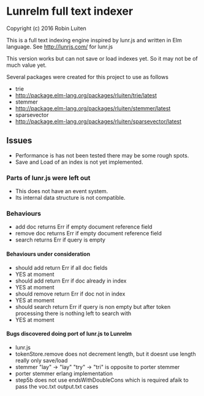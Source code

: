 # Lunrelm full text indexer

Copyright (c) 2016 Robin Luiten

This is a full text indexing engine inspired by lunr.js and written in Elm language.
See http://lunrjs.com/ for lunr.js

This version works but can not save or load indexes yet. So it may not be of much value yet.

Several packages were created for this project to use as follows

* trie
 * http://package.elm-lang.org/packages/rluiten/trie/latest
* stemmer
 * http://package.elm-lang.org/packages/rluiten/stemmer/latest
* sparsevector
 * http://package.elm-lang.org/packages/rluiten/sparsevector/latest

## Issues

* Performance is has not been tested there may be some rough spots.
* Save and Load of an index is not yet implemented.

### Parts of lunr.js were left out

* This does not have an event system.
* Its internal data structure is not compatible.

### Behaviours

* add doc returns Err if empty document reference field
* remove doc returns Err if empty document reference field
* search returns Err if query is empty

#### Behaviours under consideration

* should add return Err if all doc fields
 * YES at moment
* should add return Err if doc already in index
 * YES at moment
* should remove return Err if doc not in index
 * YES at moment
* should search return Err if query is non empty
but after token processing there is nothing left to
search with
 * YES at moment

#### Bugs discovered doing port of lunr.js to Lunrelm

* lunr.js
 * tokenStore.remove does not decrement length, but it doesnt use length really only save/load
 * stemmer "lay" -> "lay" "try" -> "tri" is opposite to porter stemmer
* porter stemmer erlang implementation
 * step5b does not use endsWithDoubleCons which is required afaik to pass the voc.txt output.txt cases
